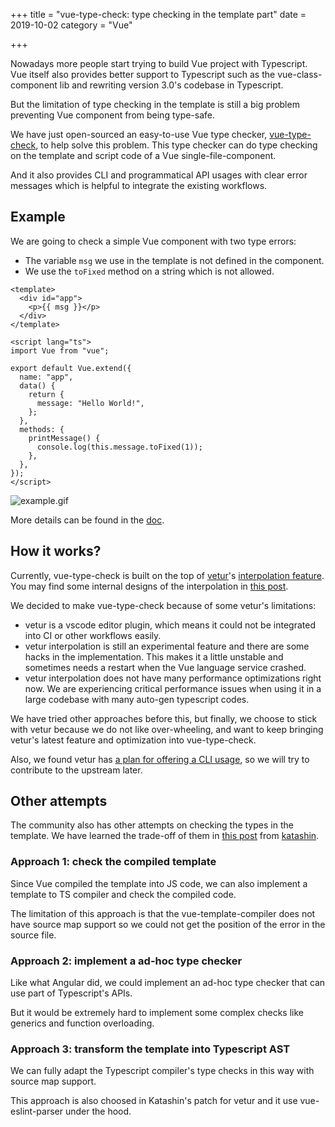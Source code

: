 +++
title = "vue-type-check: type checking in the template part"
date = 2019-10-02
category = "Vue"

+++

Nowadays more people start trying to build Vue project with Typescript. Vue itself also provides better support to Typescript such as the vue-class-component lib and rewriting version 3.0's codebase in Typescript.

But the limitation of type checking in the template is still a big problem preventing Vue component from being type-safe.

<!-- more -->

We have just open-sourced an easy-to-use Vue type checker, [vue-type-check](https://github.com/Yuyz0112/vue-type-check), to help solve this problem. This type checker can do type checking on the template and script code of a Vue single-file-component.

And it also provides CLI and programmatical API usages with clear error messages which is helpful to integrate the existing workflows.

## Example

We are going to check a simple Vue component with two type errors:

- The variable `msg` we use in the template is not defined in the component.
- We use the `toFixed` method on a string which is not allowed.

```vue
<template>
  <div id="app">
    <p>{{ msg }}</p>
  </div>
</template>

<script lang="ts">
import Vue from "vue";

export default Vue.extend({
  name: "app",
  data() {
    return {
      message: "Hello World!",
    };
  },
  methods: {
    printMessage() {
      console.log(this.message.toFixed(1));
    },
  },
});
</script>
```

![example.gif](https://raw.githubusercontent.com/Yuyz0112/vue-type-check/master/assets/vtc.gif)

More details can be found in the [doc](https://github.com/Yuyz0112/vue-type-check#usage).

## How it works?

Currently, vue-type-check is built on the top of [vetur](https://github.com/vuejs/vetur)'s [interpolation feature](https://vuejs.github.io/vetur/interpolation.html). You may find some internal designs of the interpolation in [this post](https://blog.matsu.io/generic-vue-template-interpolation-language-features).

We decided to make vue-type-check because of some vetur's limitations:

- vetur is a vscode editor plugin, which means it could not be integrated into CI or other workflows easily.
- vetur interpolation is still an experimental feature and there are some hacks in the implementation. This makes it a little unstable and sometimes needs a restart when the Vue language service crashed.
- vetur interpolation does not have many performance optimizations right now. We are experiencing critical performance issues when using it in a large codebase with many auto-gen typescript codes.

We have tried other approaches before this, but finally, we choose to stick with vetur because we do not like over-wheeling, and want to keep bringing vetur's latest feature and optimization into vue-type-check.

Also, we found vetur has [a plan for offering a CLI usage](https://github.com/vuejs/vetur/issues/1149), so we will try to contribute to the upstream later.

## Other attempts

The community also has other attempts on checking the types in the template. We have learned the trade-off of them in [this post](https://katashin.info/2019/04/28/261) from [katashin](https://github.com/ktsn).

### Approach 1: check the compiled template

Since Vue compiled the template into JS code, we can also implement a template to TS compiler and check the compiled code.

The limitation of this approach is that the vue-template-compiler does not have source map support so we could not get the position of the error in the source file.

### Approach 2: implement a ad-hoc type checker

Like what Angular did, we could implement an ad-hoc type checker that can use part of Typescript's APIs.

But it would be extremely hard to implement some complex checks like generics and function overloading.

### Approach 3: transform the template into Typescript AST

We can fully adapt the Typescript compiler's type checks in this way with source map support.

This approach is also choosed in Katashin's patch for vetur and it use vue-eslint-parser under the hood.
